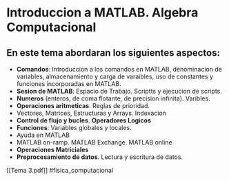 # Introduccion a MATLAB. Algebra Computacional

## En este tema abordaran los siguientes aspectos:
 - **Comandos**: Introduccion a los comandos en MATLAB, denominacion de variables, almacenamiento y carga de varaibles, uso de constantes y funciones incorporadas en MATLAB.
 - **Sesion de MATLAB**: Espacio de Trabajo. Scriptts y ejecucion de scripts.
 - **Numeros** (enteros, de coma flotante, de precision infinita). Varibles.
 - **Operaciones aritmeticas**. Reglas de prioridad.
 - Vectores, Matrices, Estructuras y Arrays. Indexacion
 - **Control de flujo y bucles**. **Operadores Logicos**
 - **Funciones**: Variables globales y locales.
 - Ayuda en MATLAB
 - MATLAB on-ramp. MATLAB Exchange. MATLAB online
 - **Operaciones Matriciales**
 - **Preprocesamiento de datos**. Lectura y escritura de datos.

 [[Tema 3.pdf]]
#fisica_computacional
